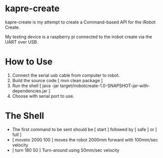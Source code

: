 kapre-create
============

kapre-create is my attempt to create a Command-based API for the iRobot Create.

My testing device is a raspberry pi connected to the irobot create via the UART over USB.

How to Use
==========

1. Connect the serial usb cable from computer to robot.
2. Build the source code [ mvn clean package ]
3. Run the shell [ java -jar target/irobotcreate-1.0-SNAPSHOT-jar-with-dependencies.jar ]
4. Choose with serial port to use.

The Shell
=========

* The first command to be sent should be [ start ] followed by [ safe ] or [ full ]
* [ moveto 2000 100 ] moves the robot 2000mm forward with 100mm/sec velocity
* [ turn 180 50 ] Turn-around using 50mm/sec velocity
